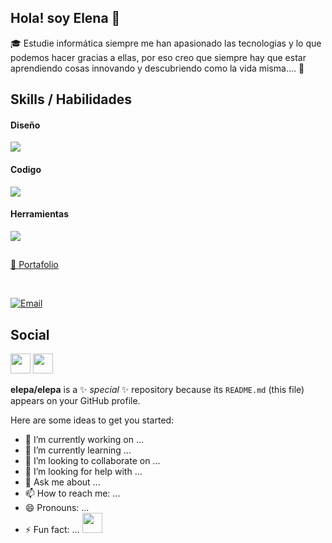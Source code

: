 ## Hola! soy Elena   👋
🎓 Estudie informática siempre me han apasionado las tecnologias y lo que podemos hacer gracias a ellas, por eso creo que siempre hay que estar aprendiendo cosas innovando y descubriendo como la vida misma.... 🔭 
## Skills / Habilidades
<p align="center"><h4>Diseño</h4>
  <a href="https://skillicons.dev">
    <img src="https://skillicons.dev/icons?i=css,sass,bootstrap,figma" />
  </a>
</p>
<p align="center"> <h4>Codigo</h4>
  <a href="https://skillicons.dev">
    <img src="https://skillicons.dev/icons?i=js,html,angular,npm,php,react" />
  </a>
</p>
<p align="center"><h4>Herramientas</h4>
  <a href="https://skillicons.dev">
    <img src="https://skillicons.dev/icons?i=visualstudio,vscode,postman,git,github,mysql" />
  </a>
</p>

## 
<p align="left"><a href="https://elepa.github.io/eleworks/" target="_blank" rel="noreferrer"width="32" height="32" />💼 Portafolio</a></p><br>

[![Email](https://img.shields.io/badge/Email-44a3f1?style=for-the-badge&logo=gmail&logoColor=white&labelColor=101010)](https://outlook.office365.com/mail/)


## Social
<p align="left">
<a href="https://www.github.com/elepa" target="_blank" rel="noreferrer"><img src="https://raw.githubusercontent.com/danielcranney/readme-generator/main/public/icons/socials/github.svg" width="32" height="32" /></a>
<a href="https://www.linkedin.com/in//" target="_blank" rel="noreferrer"><img src="https://raw.githubusercontent.com/danielcranney/readme-generator/main/public/icons/socials/linkedin.svg" width="32" height="32" /></a></p>


**elepa/elepa** is a ✨ _special_ ✨ repository because its `README.md` (this file) appears on your GitHub profile.

Here are some ideas to get you started:

- 🔭 I’m currently working on ...
- 🌱 I’m currently learning ...
- 👯 I’m looking to collaborate on ...
- 🤔 I’m looking for help with ...
- 💬 Ask me about ...
- 📫 How to reach me: ...
- 😄 Pronouns: ...
- ⚡ Fun fact: ...
<a href="https://www.linkedin.com/in/ele,,,/" target="_blank" rel="noreferrer"><img src="https://raw.githubusercontent.com/danielcranney/readme-generator/main/public/icons/socials/linkedin.svg" width="32" height="32" /></a></p>


